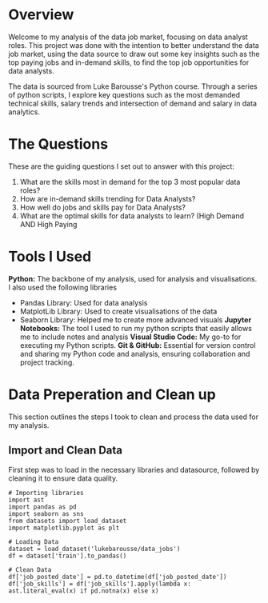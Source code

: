 # Overview 

Welcome to my analysis of the data job market, focusing on data analyst roles. This project was done with the intention to better understand the data job market, using the data source to draw out some key insights such as the top paying jobs and in-demand skills, to find the top job opportunities for data analysts. 

The data is sourced from Luke Barousse's Python course. Through a series of python scripts, I explore key questions such as the most demanded technical skills, salary trends and intersection of demand and salary in data analytics. 

# The Questions

These are the guiding questions I set out to answer with this project:

1. What are the skills most in demand for the top 3 most popular data roles?
2. How are in-demand skills trending for Data Analysts?
3. How well do jobs and skills pay for Data Analysts?
4. What are the optimal skills for data analysts to learn? (High Demand AND High Paying

# Tools I Used 

**Python:** The backbone of my analysis, used for analysis and visualisations. I also used the following libraries
  - Pandas Library: Used for data analysis
  - MatplotLib Library: Used to create visualisations of the data
  - Seaborn Library: Helped me to create more advanced visuals
**Jupyter Notebooks:** The tool I used to run my python scripts that easily allows me to include notes and analysis
**Visual Studio Code:** My go-to for executing my Python scripts.
**Git & GitHub:** Essential for version control and sharing my Python code and analysis, ensuring collaboration and project tracking.

# Data Preperation and Clean up 

This section outlines the steps I took to clean and process the data used for my analysis. 

## Import and Clean Data

First step was to load in the necessary libraries and datasource, followed by cleaning it to ensure data quality.

```
# Importing libraries 
import ast
import pandas as pd
import seaborn as sns
from datasets import load_dataset
import matplotlib.pyplot as plt  

# Loading Data
dataset = load_dataset('lukebarousse/data_jobs')
df = dataset['train'].to_pandas()

# Clean Data
df['job_posted_date'] = pd.to_datetime(df['job_posted_date'])
df['job_skills'] = df['job_skills'].apply(lambda x: ast.literal_eval(x) if pd.notna(x) else x)
```

## 


